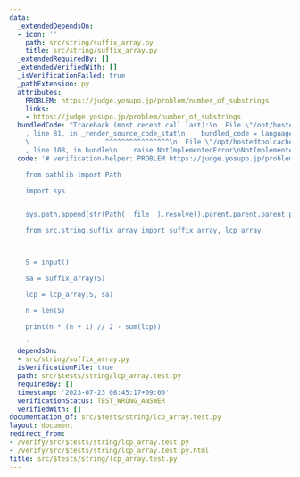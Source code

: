 ```yaml
---
data:
  _extendedDependsOn:
  - icon: ''
    path: src/string/suffix_array.py
    title: src/string/suffix_array.py
  _extendedRequiredBy: []
  _extendedVerifiedWith: []
  _isVerificationFailed: true
  _pathExtension: py
  attributes:
    PROBLEM: https://judge.yosupo.jp/problem/number_of_substrings
    links:
    - https://judge.yosupo.jp/problem/number_of_substrings
  bundledCode: "Traceback (most recent call last):\n  File \"/opt/hostedtoolcache/Python/3.11.4/x64/lib/python3.11/site-packages/onlinejudge_verify/documentation/build.py\"\
    , line 81, in _render_source_code_stat\n    bundled_code = language.bundle(\n\
    \                   ^^^^^^^^^^^^^^^^\n  File \"/opt/hostedtoolcache/Python/3.11.4/x64/lib/python3.11/site-packages/onlinejudge_verify/languages/python.py\"\
    , line 108, in bundle\n    raise NotImplementedError\nNotImplementedError\n"
  code: '# verification-helper: PROBLEM https://judge.yosupo.jp/problem/number_of_substrings

    from pathlib import Path

    import sys


    sys.path.append(str(Path(__file__).resolve().parent.parent.parent.parent))

    from src.string.suffix_array import suffix_array, lcp_array



    S = input()

    sa = suffix_array(S)

    lcp = lcp_array(S, sa)

    n = len(S)

    print(n * (n + 1) // 2 - sum(lcp))

    '
  dependsOn:
  - src/string/suffix_array.py
  isVerificationFile: true
  path: src/$tests/string/lcp_array.test.py
  requiredBy: []
  timestamp: '2023-07-23 08:45:17+09:00'
  verificationStatus: TEST_WRONG_ANSWER
  verifiedWith: []
documentation_of: src/$tests/string/lcp_array.test.py
layout: document
redirect_from:
- /verify/src/$tests/string/lcp_array.test.py
- /verify/src/$tests/string/lcp_array.test.py.html
title: src/$tests/string/lcp_array.test.py
---
```

